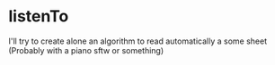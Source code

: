 # listenTo
I'll try to create alone an algorithm to read automatically a some sheet (Probably with a piano sftw or something)
